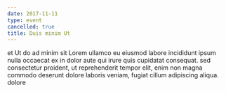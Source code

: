 ```yaml
---
date: 2017-11-11
type: event
cancelled: true
title: Duis minim Ut
---
```

et Ut do ad minim sit Lorem ullamco eu eiusmod labore incididunt ipsum nulla occaecat ex in dolor aute qui irure quis cupidatat consequat. sed consectetur proident, ut reprehenderit tempor elit, enim non magna commodo deserunt dolore laboris veniam, fugiat cillum adipiscing aliqua. dolore